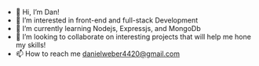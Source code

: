 - 👋 Hi, I’m Dan!
- 👀 I’m interested in front-end and full-stack Development
- 🌱 I’m currently learning Nodejs, Expressjs, and MongoDb
- 💞️ I’m looking to collaborate on interesting projects that will help me hone my skills!
- 📫 How to reach me danielweber4420@gmail.com

<!---
DaperDandle/DaperDandle is a ✨ special ✨ repository because its `README.md` (this file) appears on your GitHub profile.
You can click the Preview link to take a look at your changes.
--->
